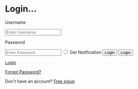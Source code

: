<!DOCTYPE html>
<html>
<head>
	<link rel="stylesheet" type="text/css" href="login2.css">
	<title>ROYAL CUSIN LOGIN PAGE</title>
</head>
<body>
	<div class="login-page">
		<div class="login-box">
			<h1>Login...</h1>
			<form action="/submit_login" method="post">
				<p>Username</p>
				<input type="text" name="username" placeholder="Enter Username" id="username">
				<p>Password</p>
				<input type="password" name="password" placeholder="Enter Password" id="password">
				<label for="remember-me">
					<input type="checkbox" id="Get-Notification" name="Get-Notification">
					Get Notification
				</label>
				 <input type="submit" name="submit" value="Login">
				<button id="login">Login</button>
				<p> <a href="royalres.html">Login</a></p>
				<a href="#">Forgot Password?</a>
				<p>Don't have an account? <a href="royalres.html">Free sigup</a></p>
			</form>
		</div>
	</div>
	<script src="login.js"></script>
</body>
</html>
